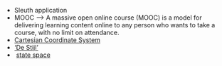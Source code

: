 
* Sleuth application 
* MOOC --> A massive open online course (MOOC) is a model for delivering learning content online to any person who wants to take a course, with no limit on attendance.
* [Cartesian Coordinate System](https://en.wikipedia.org/wiki/Cartesian_coordinate_system)
* [‘De Stijl’](https://en.wikipedia.org/wiki/De_Stijl)
*  [state space](https://en.wikipedia.org/wiki/State_space "State space")




